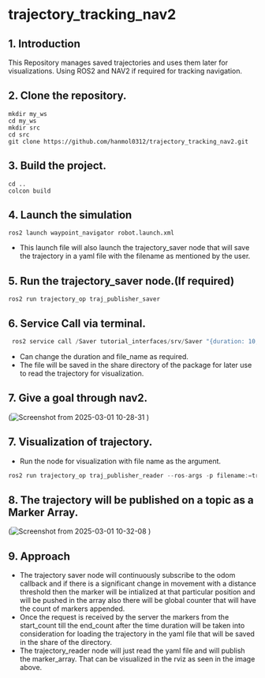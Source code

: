 # trajectory_tracking_nav2

## 1. Introduction

This Repository manages saved trajectories and uses them later for visualizations. Using ROS2 and NAV2 if required for tracking navigation. 

## 2. Clone the repository.

```
mkdir my_ws
cd my_ws
mkdir src
cd src
git clone https://github.com/hanmol0312/trajectory_tracking_nav2.git

```

## 3. Build the project.

```
cd ..
colcon build
```

## 4. Launch the simulation

```
ros2 launch waypoint_navigator robot.launch.xml 
```

- This launch file will also launch the trajectory_saver node that will save the trajectory in a yaml file with the filename as mentioned by the user.

## 5. **Run the trajectory_saver node.(If required)**

```
ros2 run trajectory_op traj_publisher_saver 
```

## 6. Service Call via terminal.

```python
 ros2 service call /Saver tutorial_interfaces/srv/Saver "{duration: 10, file_name: 'trajectory'}"
```

- Can change the duration and file_name as required.
- The file will be saved in the share directory of the package for later use to read the trajectory for visualization.

## 7. Give a goal through nav2.

(![Screenshot from 2025-03-01 10-28-31](https://github.com/user-attachments/assets/8ed9b5b0-4c30-4847-818c-6920e4e81a0a)
)



## 7. Visualization of trajectory.

- Run the node for visualization with file name as the argument.

```python
ros2 run trajectory_op traj_publisher_reader --ros-args -p filename:=trajectory
```

## 8. The trajectory will be published on a topic as a Marker Array.

(![Screenshot from 2025-03-01 10-32-08](https://github.com/user-attachments/assets/f07f0ea0-0e4c-4b5a-9b5b-7439d1225c64)
)


## 9. Approach

- The trajectory saver node will continuously subscribe to the odom callback and if there is a significant change in movement with a distance threshold then the marker will be intialized at that particular position and will be pushed in the array also there will be global counter that will have the count of markers appended.
- Once the request is received by the server the markers from the start_count till the end_count after the time duration will be taken into consideration for loading the trajectory in the yaml file that will be saved in the share of the directory.
- The trajectory_reader node will just read the yaml file and will publish the marker_array. That can be visualized in the rviz as seen in the image above.
